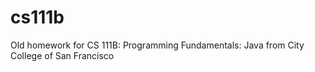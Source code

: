 # cs111b
Old homework for CS 111B: Programming Fundamentals: Java from City College of San Francisco
